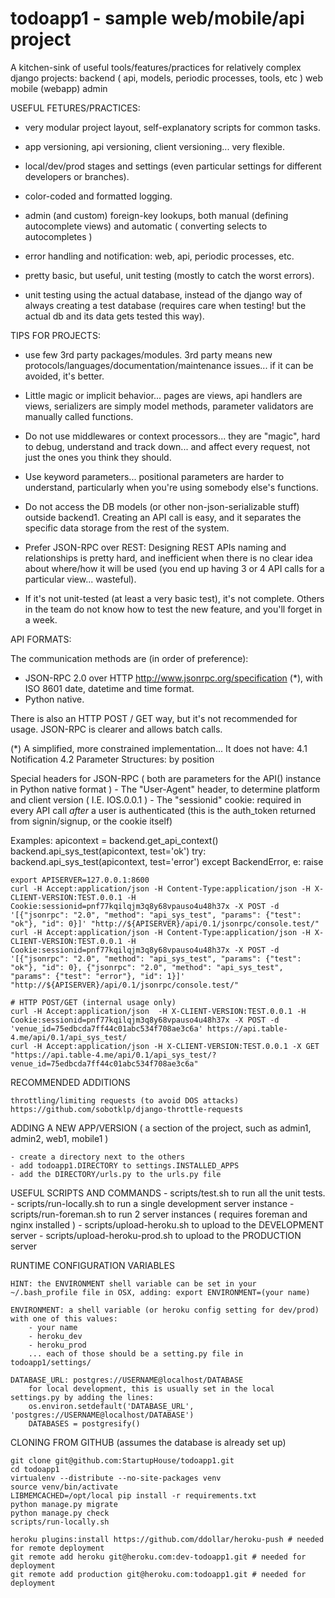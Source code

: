 todoapp1 - sample web/mobile/api project
======================================

A kitchen-sink of useful tools/features/practices for relatively complex django projects:
	backend ( api, models, periodic processes, tools, etc )
    web
    mobile (webapp)
    admin


USEFUL FETURES/PRACTICES:

- very modular project layout, self-explanatory scripts for common tasks.

- app versioning, api versioning, client versioning... very flexible.

- local/dev/prod stages and settings (even particular settings for different developers or branches).

- color-coded and formatted logging.

- admin (and custom) foreign-key lookups, both manual (defining autocomplete views) and automatic ( converting selects to autocompletes )

- error handling and notification: web, api, periodic processes, etc.

- pretty basic, but useful, unit testing (mostly to catch the worst errors).

- unit testing using the actual database, instead of the django way of always creating a test database (requires care when testing! but the actual db and its data gets tested this way).


TIPS FOR PROJECTS:


- use few 3rd party packages/modules. 3rd party means new protocols/languages/documentation/maintenance issues... if it can be avoided, it's better.

- Little magic or implicit behavior... pages are views, api handlers are views, serializers are simply model methods, parameter validators are manually called functions.

- Do not use middlewares or context processors... they are "magic", hard to debug, understand and track down... and affect every request, not just the ones you think they should.

- Use keyword parameters... positional parameters are harder to understand, particularly when you're using somebody else's functions.

- Do not access the DB models (or other non-json-serializable stuff) outside backend1. Creating an API call is easy, and it separates the specific data storage from the rest of the system.

- Prefer JSON-RPC over REST: Designing REST APIs naming and relationships is pretty hard, and inefficient when there is no clear idea about where/how it will be used (you end up having 3 or 4 API calls for a particular view... wasteful).

- If it's not unit-tested (at least a very basic test), it's not complete. Others in the team do not know how to test the new feature, and you'll forget in a week.


API FORMATS:

The communication methods are (in order of preference):

- JSON-RPC 2.0 over HTTP http://www.jsonrpc.org/specification (*),  with ISO 8601 date, datetime and time format.
- Python native.

There is also an HTTP POST / GET way, but it's not recommended for usage. JSON-RPC is clearer and allows batch calls.

(*) A simplified, more constrained implementation... It does not have:
    4.1 Notification
    4.2 Parameter Structures: by position

Special headers for JSON-RPC ( both are parameters for the API() instance in Python native format )
    - The "User-Agent" header, to determine platform and client version ( I.E. IOS.0.0.1 )
    - The "sessionid" cookie: required in every API call *after* a user is authenticated (this is the auth_token returned from signin/signup, or the cookie itself)


Examples:
    apicontext = backend.get_api_context()
    backend.api_sys_test(apicontext, test='ok')
    try:
        backend.api_sys_test(apicontext, test='error')
    except BackendError, e:
        raise

    export APISERVER=127.0.0.1:8600 
    curl -H Accept:application/json -H Content-Type:application/json -H X-CLIENT-VERSION:TEST.0.0.1 -H Cookie:sessionid=pnf77kqilqjm3q8y68vpauso4u48h37x -X POST -d '[{"jsonrpc": "2.0", "method": "api_sys_test", "params": {"test": "ok"}, "id": 0}]' "http://${APISERVER}/api/0.1/jsonrpc/console.test/"
    curl -H Accept:application/json -H Content-Type:application/json -H X-CLIENT-VERSION:TEST.0.0.1 -H Cookie:sessionid=pnf77kqilqjm3q8y68vpauso4u48h37x -X POST -d '[{"jsonrpc": "2.0", "method": "api_sys_test", "params": {"test": "ok"}, "id": 0}, {"jsonrpc": "2.0", "method": "api_sys_test", "params": {"test": "error"}, "id": 1}]' "http://${APISERVER}/api/0.1/jsonrpc/console.test/"

    # HTTP POST/GET (internal usage only)
    curl -H Accept:application/json  -H X-CLIENT-VERSION:TEST.0.0.1 -H Cookie:sessionid=pnf77kqilqjm3q8y68vpauso4u48h37x -X POST -d 'venue_id=75edbcda7ff44c01abc534f708ae3c6a' https://api.table-4.me/api/0.1/api_sys_test/
    curl -H Accept:application/json -H X-CLIENT-VERSION:TEST.0.0.1 -X GET "https://api.table-4.me/api/0.1/api_sys_test/?venue_id=75edbcda7ff44c01abc534f708ae3c6a"


RECOMMENDED ADDITIONS

    throttling/limiting requests (to avoid DOS attacks)
    https://github.com/sobotklp/django-throttle-requests


ADDING A NEW APP/VERSION ( a section of the project, such as admin1, admin2, web1, mobile1 )
    
    - create a directory next to the others
    - add todoapp1.DIRECTORY to settings.INSTALLED_APPS
    - add the DIRECTORY/urls.py to the urls.py file


USEFUL SCRIPTS AND COMMANDS
    - scripts/test.sh to run all the unit tests.
    - scripts/run-locally.sh to run a single development server instance
    - scripts/run-foreman.sh to run 2 server instances ( requires foreman and nginx installed )
    - scripts/upload-heroku.sh to upload to the DEVELOPMENT server
    - scripts/upload-heroku-prod.sh to upload to the PRODUCTION server


RUNTIME CONFIGURATION VARIABLES

    HINT: the ENVIRONMENT shell variable can be set in your ~/.bash_profile file in OSX, adding: export ENVIRONMENT=(your name)

    ENVIRONMENT: a shell variable (or heroku config setting for dev/prod) with one of this values:
        - your name
        - heroku_dev
        - heroku_prod
        ... each of those should be a setting.py file in todoapp1/settings/

    DATABASE_URL: postgres://USERNAME@localhost/DATABASE
        for local development, this is usually set in the local settings.py by adding the lines: 
        os.environ.setdefault('DATABASE_URL', 'postgres://USERNAME@localhost/DATABASE')
        DATABASES = postgresify()


CLONING FROM GITHUB (assumes the database is already set up)
    
    git clone git@github.com:StartupHouse/todoapp1.git
    cd todoapp1
    virtualenv --distribute --no-site-packages venv
    source venv/bin/activate
    LIBMEMCACHED=/opt/local pip install -r requirements.txt
    python manage.py migrate
    python manage.py check
    scripts/run-locally.sh
    
    heroku plugins:install https://github.com/ddollar/heroku-push # needed for remote deployment
    git remote add heroku git@heroku.com:dev-todoapp1.git # needed for deployment
    git remote add production git@heroku.com:todoapp1.git # needed for deployment
